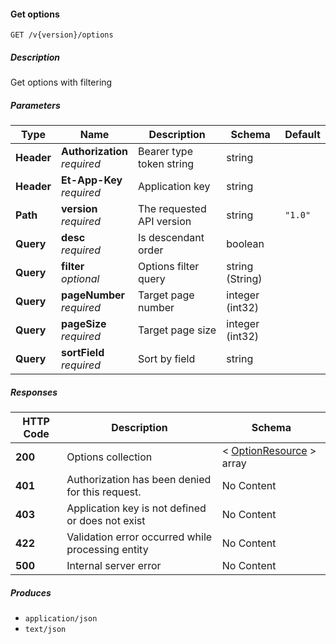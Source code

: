 
<a name="securities_getoptions"></a>
#### Get options
```
GET /v{version}/options
```


##### Description
Get options with filtering


##### Parameters

|Type|Name|Description|Schema|Default|
|---|---|---|---|---|
|**Header**|**Authorization**  <br>*required*|Bearer type token string|string||
|**Header**|**Et-App-Key**  <br>*required*|Application key|string||
|**Path**|**version**  <br>*required*|The requested API version|string|`"1.0"`|
|**Query**|**desc**  <br>*required*|Is descendant order|boolean||
|**Query**|**filter**  <br>*optional*|Options filter query|string (String)||
|**Query**|**pageNumber**  <br>*required*|Target page number|integer (int32)||
|**Query**|**pageSize**  <br>*required*|Target page size|integer (int32)||
|**Query**|**sortField**  <br>*required*|Sort by field|string||


##### Responses

|HTTP Code|Description|Schema|
|---|---|---|
|**200**|Options collection|< [OptionResource](#optionresource) > array|
|**401**|Authorization has been denied for this request.|No Content|
|**403**|Application key is not defined or does not exist|No Content|
|**422**|Validation error occurred while processing entity|No Content|
|**500**|Internal server error|No Content|


##### Produces

* `application/json`
* `text/json`



